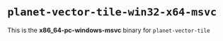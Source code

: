 # `planet-vector-tile-win32-x64-msvc`

This is the **x86_64-pc-windows-msvc** binary for `planet-vector-tile`

